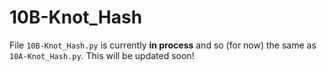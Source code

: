 # 10B-Knot_Hash
File `10B-Knot_Hash.py` is currently **in process** and so (for now) the same as `10A-Knot_Hash.py`.
This will be updated soon!
